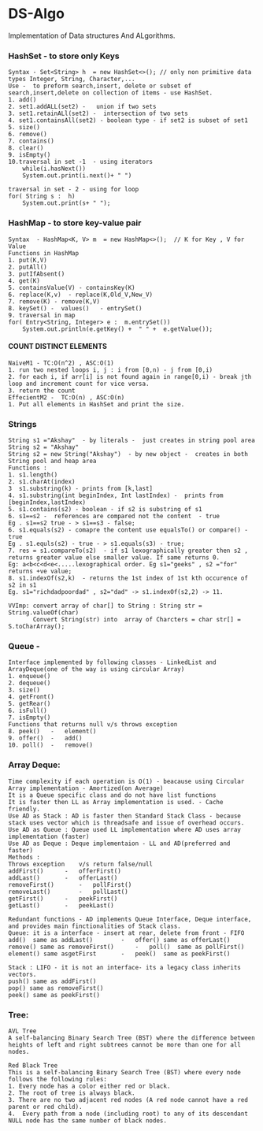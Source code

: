 # DS-Algo
Implementation of Data structures And ALgorithms.

### HashSet  - to store only Keys
	Syntax - Set<String> h  = new HashSet<>(); // only non primitive data types Integer, String, Character,...
	Use -  to preform search,insert, delete or subset of search,insert,delete on collection of items - use HashSet.
	1. add()
	2. set1.addALL(set2) -   union if two sets
	3. set1.retainALl(set2) -  intersection of two sets
	4. set1.containsAll(set2) - boolean type - if set2 is subset of set1
	5. size()
	6. remove()
	7. contains() 
	8. clear()
	9. isEmpty()
	10.traversal in set -1  - using iterators
    	while(i.hasNext())
		System.out.print(i.next()+ " ")

   	traversal in set - 2 - using for loop
   	for( String s :  h)
		System.out.print(s+ " ");

### HashMap - to store key-value  pair
	Syntax  - HashMap<K, V> m  = new HashMap<>();  // K for Key , V for Value
	Functions in HashMap
	1. put(K,V)
	2. putAll()
	3. putIfAbsent()
	4. get(K)
	5. containsValue(V) - containsKey(K)
	6. replace(K,v)  - replace(K,Old_V,New_V)
	7. remove(K) - remove(K,V)
	8. keySet() -  values()   - entrySet()
	9. traversal in map 
   	for( Entry<String, Integer> e :  m.entrySet())
		System.out.println(e.getKey() +  " " +  e.getValue());

#### COUNT DISTINCT ELEMENTS
	NaiveM1 - TC:O(n^2) , ASC:O(1)
	1. run two nested loops i, j : i from [0,n) - j from [0,i)
	2. for each i, if arr[i] is not found again in range[0,i) - break jth loop and increment count for vice versa. 
	3. return the count
	EffecientM2 -  TC:O(n) , ASC:O(n)
	1. Put all elements in HashSet and print the size.

### Strings
	String s1 ="Akshay"  - by literals -  just creates in string pool area
	String s2 = "Akshay"
	String s2 = new String("Akshay")  - by new object -  creates in both String pool and heap area
	Functions :
	1. s1.length()
	2. s1.charAt(index)
	3  s1.substring(k) - prints from [k,last]
	4. s1.substring(int beginIndex, Int lastIndex) -  prints from [beginIndex,lastIndex)
	5. s1.contains(s2) - boolean - if s2 is substring of s1
	6. s1==s2 -  references are compared not the content  - true	
	Eg . s1==s2 true - > s1==s3 - false;
	6. s1.equals(s2) - comapre the content use equalsTo() or compare() - true
	Eg . s1.equls(s2) - true - > s1.equals(s3) - true;
	7. res = s1.compareTo(s2)  - if s1 lexographically greater then s2 , returns greater value else smaller value. If same returns 0.
	Eg: a<b<c<d<e<.....lexographical order. Eg s1="geeks" , s2 ="for" returns +ve value;
	8. s1.indexOf(s2,k)  - returns the 1st index of 1st kth occurence of s2 in s1
	Eg. s1="richdadpoordad" , s2="dad" -> s1.indexOf(s2,2) -> 11.

	VVImp: convert array of char[] to String : String str = String.valueOf(char)
	       Convert String(str) into  array of Charcters = char str[] = S.toCharArray();	

### Queue - 
	Interface implemented by following classes - LinkedList and ArrayDeque(one of the way is using circular Array)
	1. enqueue()
	2. dequeue()
	3. size()
	4. getFront()
	5. getRear()
	6. isFull()
	7. isEmpty()
	Functions that returns null v/s throws exception
	8. peek()	-	element()
	9. offer()	- 	add()
	10. poll()	- 	remove()

### Array Deque: 
	Time complexity if each operation is O(1) - beacause using Circular Array implementation - Amortized(on Average) 
	It is a Queue specific class and do not have list functions
	It is faster then LL as Array implementation is used. - Cache friendly.
	Use AD as Stack : AD is faster then Standard Stack Class - because stack uses vector which is threadsafe and issue of overhead occurs.
	Use AD as Queue : Queue used LL implementation where AD uses array implementation (faster)
	Use AD as Deque : Deque implementaion - LL and AD(preferred and faster)
	Methods : 
	Throws exception	v/s	return false/null
	addFirst()		-	offerFirst()
	addLast()		-	offerLast()
	removeFirst()		-	pollFirst()
	removeLast()		-	pollLast()
	getFirst()		-	peekFirst()
	getLast()		-	peekLast()

	Redundant functions - AD implements Queue Interface, Deque interface, and provides main finctionalities of Stack class.
	Queue: it is a interface - insert at rear, delete from front - FIFO
	add()  same as addLast()		-	offer() same as offerLast()
	remove() same as removeFirst()		- 	poll()  same as pollFirst()
	element() same asgetFirst		-	peek()  same as peekFirst()
	
	Stack : LIFO - it is not an interface- its a legacy class inherits vectors.
	push() same as addFirst()
	pop() same as removeFirst()
	peek() same as peekFirst()


### Tree:
	AVL Tree
	A self-balancing Binary Search Tree (BST) where the difference between heights of left and right subtrees cannot be more than one for all nodes.
	
	Red Black Tree
	This is a self-balancing Binary Search Tree (BST) where every node follows the following rules:
	1. Every node has a color either red or black.
	2. The root of tree is always black.
	3. There are no two adjacent red nodes (A red node cannot have a red parent or red child).
	4.  Every path from a node (including root) to any of its descendant NULL node has the same number of black nodes.